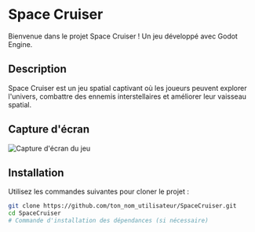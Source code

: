 # Space Cruiser


Bienvenue dans le projet Space Cruiser ! Un jeu développé avec Godot Engine.

## Description

Space Cruiser est un jeu spatial captivant où les joueurs peuvent explorer l'univers, combattre des ennemis interstellaires et améliorer leur vaisseau spatial.

## Capture d'écran

![Capture d'écran du jeu](url_vers_capture_ecran.png)

## Installation

Utilisez les commandes suivantes pour cloner le projet  :

```bash
git clone https://github.com/ton_nom_utilisateur/SpaceCruiser.git
cd SpaceCruiser
# Commande d'installation des dépendances (si nécessaire)
